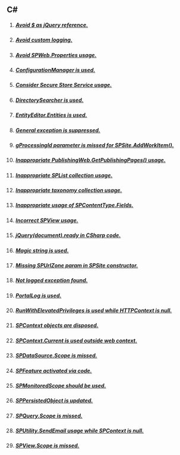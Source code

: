 ## C# 

1. ##### [Avoid $ as jQuery reference.](RESP510242.md)
1. ##### [Avoid custom logging.](RESP510239.md)
1. ##### [Avoid SPWeb.Properties usage.](RESP510240.md)
1. ##### [ConfigurationManager is used.](RESP510202.md)
1. ##### [Consider Secure Store Service usage.](RESP510206.md)
1. ##### [DirectorySearcher is used.](RESP510212.md)
1. ##### [EntityEditor.Entities is used.](RESP510251.md)
1. ##### [General exception is suppressed.](RESP510236.md)
1. ##### [gProcessingId parameter is missed for SPSite.AddWorkItem().](RESP510257.md)
1. ##### [Inappropriate PublishingWeb.GetPublishingPages() usage.](RESP510232.md)
1. ##### [Inappropriate SPList collection usage.](RESP510209.md)
1. ##### [Inappropriate taxonomy collection usage.](RESP510227.md)
1. ##### [Inappropriate usage of SPContentType.Fields.](RESP510258.md)
1. ##### [Incorrect SPView usage.](RESP510247.md)
1. ##### [jQuery(document).ready in CSharp code.](RESP510223.md)
1. ##### [Magic string is used.](RESP510225.md)
1. ##### [Missing SPUrlZone param in SPSite constructor.](RESP510238.md)
1. ##### [Not logged exception found.](RESP510241.md)
1. ##### [PortalLog is used.](RESP510245.md)
1. ##### [RunWithElevatedPrivileges is used while HTTPContext is null.](RESP510244.md)
1. ##### [SPContext objects are disposed.](RESP510261.md)
1. ##### [SPContext.Current is used outside web context.](RESP510222.md)
1. ##### [SPDataSource.Scope is missed.](RESP510218.md)
1. ##### [SPFeature activated via code.](RESP512101.md)
1. ##### [SPMonitoredScope should be used.](RESP510208.md)
1. ##### [SPPersistedObject is updated.](RESP510243.md)
1. ##### [SPQuery.Scope is missed.](RESP510210.md)
1. ##### [SPUtility.SendEmail usage while SPContext is null.](RESP510252.md)
1. ##### [SPView.Scope is missed.](RESP510205.md)

